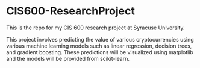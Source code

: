 # CIS600-ResearchProject

This is the repo for my CIS 600 research project at Syracuse University.

This project involves predicting the value of various cryptocurrencies using various machine learning models such as 
linear regression, decision trees, and gradient boosting. These predictions will be visualized using matplotlib and the
models will be provided from scikit-learn.